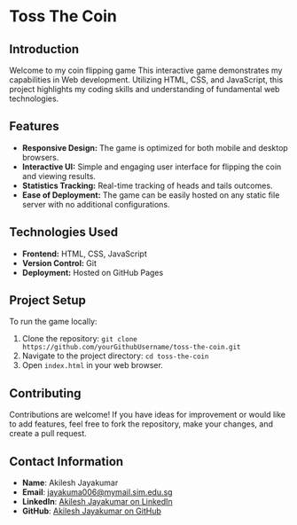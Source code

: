 # Toss The Coin

## Introduction

Welcome to my coin flipping game This interactive game demonstrates my capabilities in Web development. Utilizing HTML, CSS, and JavaScript, this project highlights my coding skills and understanding of fundamental web technologies.

## Features

- **Responsive Design:** The game is optimized for both mobile and desktop browsers.
- **Interactive UI:** Simple and engaging user interface for flipping the coin and viewing results.
- **Statistics Tracking:** Real-time tracking of heads and tails outcomes.
- **Ease of Deployment:** The game can be easily hosted on any static file server with no additional configurations.

## Technologies Used

- **Frontend:** HTML, CSS, JavaScript
- **Version Control:** Git
- **Deployment:** Hosted on GitHub Pages

## Project Setup

To run the game locally:

1. Clone the repository: `git clone https://github.com/yourGithubUsername/toss-the-coin.git`
2. Navigate to the project directory: `cd toss-the-coin`
3. Open `index.html` in your web browser.

## Contributing

Contributions are welcome! If you have ideas for improvement or would like to add features, feel free to fork the repository, make your changes, and create a pull request.

## Contact Information

- **Name**: Akilesh Jayakumar
- **Email**: jayakuma006@mymail.sim.edu.sg
- **LinkedIn**: [Akilesh Jayakumar on LinkedIn](https://www.linkedin.com/in/akileshjayakumar/)
- **GitHub**: [Akilesh Jayakumar on GitHub](https://github.com/akileshjayakumar)
